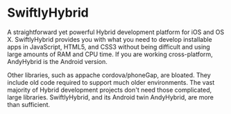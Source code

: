 # SwiftlyHybrid
A straightforward yet powerful Hybrid development platform for iOS and OS X. SwiftlyHybrid provides you with what you need to develop installable apps in JavaScript, HTML5, and CSS3 without being difficult and using large amounts of RAM and CPU time. If you are working cross-platform, AndyHybrid is the Android version.

Other libraries, such as appache cordova/phoneGap, are bloated. They include old code required to support much older environments. The vast majority of Hybrid development projects don't need those complicated, large libraries. SwiftlyHybrid, and its Android twin AndyHybrid, are more than sufficient.
